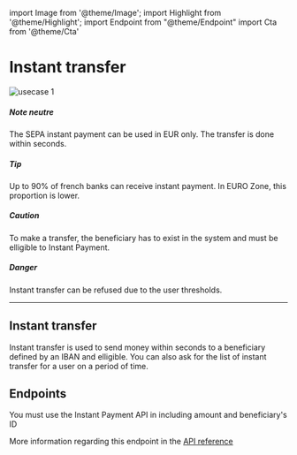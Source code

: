import Image from '@theme/Image';
import Highlight from '@theme/Highlight';
import Endpoint from "@theme/Endpoint"
import Cta from '@theme/Cta'

# Instant transfer

<Image src="IP OUT.png" alt="usecase 1"/>

<Highlight>

##### Note neutre

The SEPA instant payment can be used in EUR only. The transfer is done within seconds.
  
</Highlight>

<Highlight type="tip">

##### Tip

Up to 90% of french banks can receive instant payment. In EURO Zone, this proportion is lower.

</Highlight>

<Highlight type="caution">

##### Caution

To make a transfer, the beneficiary has to exist in the system and must be elligible to Instant Payment.

</Highlight>

<Highlight type="danger">

##### Danger
Instant transfer can be refused due to the user thresholds.

</Highlight>

---

## Instant transfer

Instant transfer is used to send money within seconds to a beneficiary defined by an IBAN and elligible. You can also ask for the list of instant transfer for a user on a period of time.

## Endpoints

You must use the Instant Payment API in including amount and beneficiary's ID

More information regarding this endpoint in the [API reference](/api/Core)

<Endpoint apiUrl="/v2.0/migrationProxy" path="/api​/v2.0​/users​/sctinst" method="post"/>

<!-- <Endpoint apiUrl="/v1.0/migrationProxy" path="​/api/v2.0/users/{userid}/cards/{id}" method="delete"/> -->

<Cta
  context="doc"
  ui="button"
  link="/api/Core"
  label="Try it out"
/>
